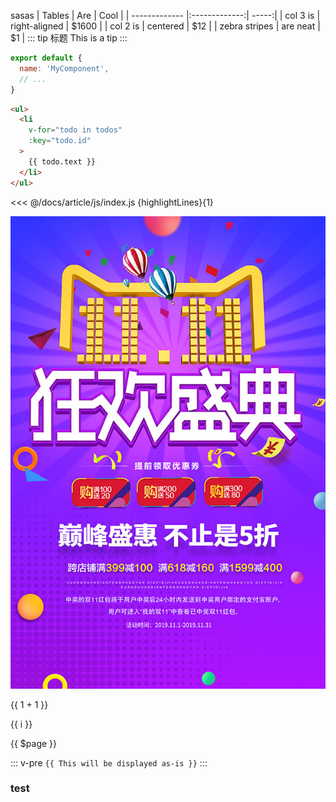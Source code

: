 sasas
| Tables        | Are           | Cool  |
| ------------- |:-------------:| -----:|
| col 3 is      | right-aligned | $1600 |
| col 2 is      | centered      |   $12 |
| zebra stripes | are neat      |    $1 |
::: tip 标题
This is a tip
:::
``` js
export default {
  name: 'MyComponent',
  // ...
}
```
``` html {4}
<ul>
  <li
    v-for="todo in todos"
    :key="todo.id"
  >
    {{ todo.text }}
  </li>
</ul>
```
<<< @/docs/article/js/index.js {highlightLines}{1}

![An image](./images/15022.jpg)

{{ 1 + 1 }}

<span v-for="i in 3">{{ i }} </span>

{{ $page }}

::: v-pre
`{{ This will be displayed as-is }}`
:::

### test<OtherComponent/>
